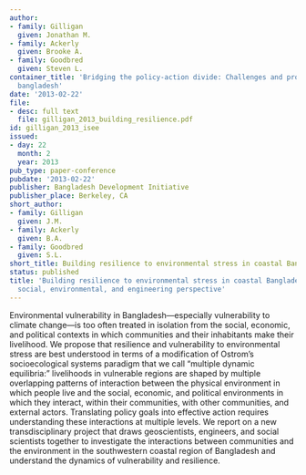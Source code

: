 ```yaml
---
author:
- family: Gilligan
  given: Jonathan M.
- family: Ackerly
  given: Brooke A.
- family: Goodbred
  given: Steven L.
container_title: 'Bridging the policy-action divide: Challenges and prospects for
  bangladesh'
date: '2013-02-22'
file:
- desc: full text
  file: gilligan_2013_building_resilience.pdf
id: gilligan_2013_isee
issued:
- day: 22
  month: 2
  year: 2013
pub_type: paper-conference
pubdate: '2013-02-22'
publisher: Bangladesh Development Initiative
publisher_place: Berkeley, CA
short_author:
- family: Gilligan
  given: J.M.
- family: Ackerly
  given: B.A.
- family: Goodbred
  given: S.L.
short_title: Building resilience to environmental stress in coastal Bangladesh
status: published
title: 'Building resilience to environmental stress in coastal Bangladesh: An integrated
  social, environmental, and engineering perspective'
---
```

Environmental vulnerability in Bangladesh&#8212;especially vulnerability to climate change&#8212;is too often treated in isolation from the social, economic, and political contexts in which communities and their inhabitants make their livelihood. We propose that resilience and vulnerability to environmental stress are best understood in terms of a modification of Ostrom&#8217;s socioecological systems paradigm that we call &#8220;multiple dynamic equilibria:&#8221; livelihoods in vulnerable regions are shaped by multiple overlapping patterns of interaction between the physical environment in which people live and the social, economic, and political environments in which they interact, within their communities, with other communities, and external actors. Translating policy goals into effective action requires understanding these interactions at multiple levels. We report on a new transdisciplinary project that draws geoscientists, engineers, and social scientists together to investigate the interactions between communities and the environment in the southwestern coastal region of Bangladesh and understand the dynamics of vulnerability and resilience.
